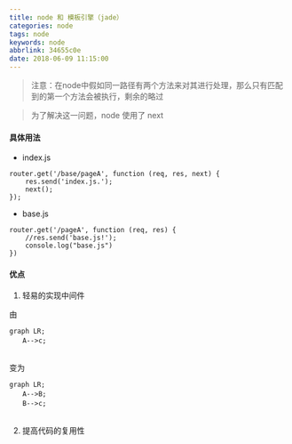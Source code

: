 ```yaml
---
title: node 和 模板引擎（jade）
categories: node
tags: node
keywords: node
abbrlink: 34655c0e
date: 2018-06-09 11:15:00
---
```

> 注意：在node中假如同一路径有两个方法来对其进行处理，那么只有匹配到的第一个方法会被执行，剩余的略过

> 为了解决这一问题，node
使用了 next

#### 具体用法

- index.js
```
router.get('/base/pageA', function (req, res, next) {  
    res.send('index.js.');  
    next();  
});  

```

- base.js
```
router.get('/pageA', function (req, res) {  
    //res.send('base.js!');  
    console.log("base.js")  
})  

```


#### 优点

1. 轻易的实现中间件

由

```
graph LR;  
　　A-->c;   
　　
```
变为

```
graph LR;  
　　A-->B;   
　　B-->c;  
　　
```

2. 提高代码的复用性